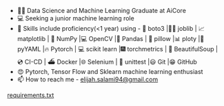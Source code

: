 - 👨‍🎓 Data Science and Machine Learning Graduate at AiCore
- 💻 Seeking a junior machine learning role
- 🔧 Skills include proficiency(<1 year) using - 🤖 boto3 |👨‍🏭 joblib | 📈 matplotlib | 🔢 NumPy |💻 OpenCV |🐼 Pandas | 🛌 pillow |📊 ploty |📁 pyYAML |🔥 Pytorch | 💻 scikit learn |🎆 torchmetrics | 🍛 BeautifulSoup | 💿 CI-CD | ⛴ Docker |🌐 Selenium | 🏫 unittest |😃 Git |😁 GitHub 
- 😍 Pytorch, Tensor Flow and Sklearn machine learning enthusiast
- 📫 How to reach me - elijah.salami94@gmail.com 
<!---
Elijah-1994/Elijah-1994 is a ✨ special ✨ repository because its `README.md` (this file) appears on your GitHub profile.
You can click the Preview link to take a look at your changes.
--->
[requirements.txt](https://github.com/Elijah-1994/Elijah-1994/files/10664262/requirements.txt)
